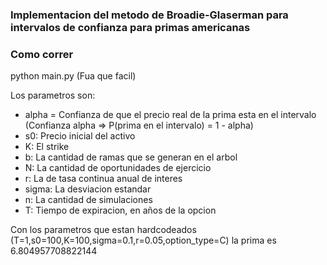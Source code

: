 ### Implementacion del metodo de Broadie-Glaserman para intervalos de confianza para primas americanas

### Como correr

python main.py (Fua que facil)

Los parametros son:

- alpha = Confianza de que el precio real de la prima esta en el intervalo
(Confianza alpha => P(prima en el intervalo) = 1 - alpha)
- s0: Precio inicial del activo
- K: El strike
- b: La cantidad de ramas que se generan en el arbol
- N: La cantidad de oportunidades de ejercicio
- r: La de tasa continua anual de interes
- sigma: La desviacion estandar
- n: La cantidad de simulaciones
- T: Tiempo de expiracion, en años de la opcion

Con los parametros que estan hardcodeados (T=1,s0=100,K=100,sigma=0.1,r=0.05,option_type=C) la prima es 6.804957708822144
